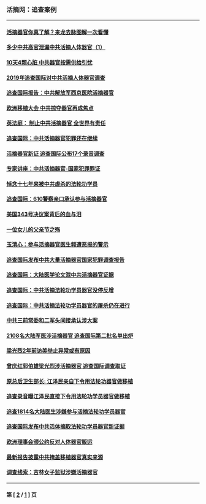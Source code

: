 ### 活摘网：追查案例
---
#### [活摘器官你真了解？来龙去脉图解一次看懂](../../pages/nf5880/n13013820.md?04270430) 
#### [多少中共高官泄漏中共活摘人体器官（1）](../../pages/nf5880/n12671234.md?04270430) 
#### [10天4颗心脏 中共器官按需供给引忧](../../pages/nf5880/n12326366.md?04270430) 
#### [2019年追查国际对中共活摘人体器官调查](../../pages/nf5880/n11917733.md?04270430) 
#### [追查国际报告：中共解放军西京医院活摘器官](../../pages/nf5880/n11838359.md?04270430) 
#### [欧洲移植大会 中共掠夺器官再成焦点](../../pages/nf5880/n11538883.md?04270430) 
#### [英法庭： 制止中共活摘器官 全世界有责任](../../pages/nf5880/n11330691.md?04270430) 
#### [追查国际：中共活摘器官犯罪还在继续](../../pages/nf5880/n11218301.md?04270430) 
#### [活摘器官新证 追查国际公布17个录音调查](../../pages/nf5880/n10897744.md?04270430) 
#### [专家讲座：中共活摘器官-国家犯罪罪证](../../pages/nf5880/n8828153.md?04270430) 
#### [悼念十七年来被中共虐杀的法轮功学员](../../pages/nf5880/n8124823.md?04270430) 
#### [追查国际：610警察亲口承认参与活摘器官](../../pages/nf5880/n8109067.md?04270430) 
#### [美国343号决议案背后的血与泪](../../pages/nf5880/n8020684.md?04270430) 
#### [一位女儿的父亲节之殇](../../pages/nf5880/n8014122.md?04270430) 
#### [玉清心：参与活摘器官医生频遭恶报的警示](../../pages/nf5880/n4637546.md?04270430) 
#### [追查国际发布中共大量活摘器官国家犯罪调查报告](../../pages/nf5880/n4613428.md?04270430) 
#### [追查国际：大陆医学论文泄中共活摘器官证据](../../pages/nf5880/n4608794.md?04270430) 
#### [追查国际：中共活摘法轮功学员器官没停反增](../../pages/nf5880/n4584075.md?04270430) 
#### [追查国际：中共活摘法轮功学员器官的屠杀仍在进行](../../pages/nf5880/n4299154.md?04270430) 
#### [中共三前常委和二军头间接承认涉大案](../../pages/nf5880/n4286244.md?04270430) 
#### [2108名大陆军医涉活摘器官 追查国际第二批名单出炉](../../pages/nf5880/n4284769.md?04270430) 
#### [梁光烈2年前访美举止异常或有原因](../../pages/nf5880/n4279686.md?04270430) 
#### [曾庆红郭伯雄梁光烈涉活摘器官 追查国际调查取证](../../pages/nf5880/n4278462.md?04270430) 
#### [原总后卫生部长: 江泽民亲自下令用法轮功器官做移植](../../pages/nf5880/n4263864.md?04270430) 
#### [追查录音曝江泽民直接下令用法轮功学员器官做移植](../../pages/nf5880/n4261268.md?04270430) 
#### [追查1814名大陆医生涉嫌参与活摘法轮功学员器官](../../pages/nf5880/n4259055.md?04270430) 
#### [追查国际发布中共活体摘取法轮功学员器官新证据](../../pages/nf5880/n4258255.md?04270430) 
#### [欧洲理事会颁公约反对人体器官贩运](../../pages/nf5880/n4206955.md?04270430) 
#### [最新报告披露中共掩盖移植器官真实来源](../../pages/nf5880/n4140084.md?04270430) 
#### [调查线索：吉林女子监狱涉嫌活摘器官](../../pages/nf5880/n4044366.md?04270430) 

---
#### 第 [ [2](./2.md?04270430) / [1](./1.md?04270430) ] 页
